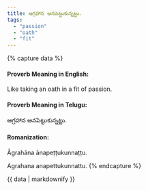 ```yaml
---
title: ఆగ్రహాన ఆనపెట్టుకున్నట్టు.
tags:
  - "passion"
  - "oath"
  - "fit"
---
```


{% capture data %}
#### Proverb Meaning in English:
Like taking an oath in a fit of passion.

#### Proverb Meaning in Telugu:
ఆగ్రహాన ఆనపెట్టుకున్నట్టు.

#### Romanization:
Āgrahāna ānapeṭṭukunnaṭṭu.

Agrahana anapettukunnattu.
{% endcapture %}

{{ data | markdownify }}

